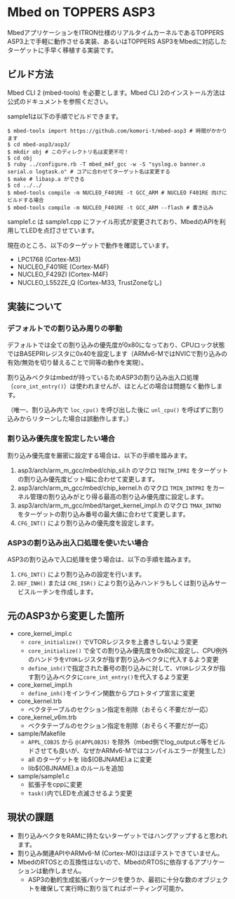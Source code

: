 # Mbed on TOPPERS ASP3

MbedアプリケーションをITRON仕様のリアルタイムカーネルであるTOPPERS ASP3上で手軽に動作させる実装、あるいはTOPPERS ASP3をMbedに対応したターゲットに手早く移植する実装です。

## ビルド方法

Mbed CLI 2 (mbed-tools) を必要とします。Mbed CLI 2のインストール方法は公式のドキュメントを参照ください。

sample1は以下の手順でビルドできます。

```shell
$ mbed-tools import https://github.com/komori-t/mbed-asp3 # 時間がかかります
$ cd mbed-asp3/asp3/
$ mkdir obj # このディレクトリ名は変更不可！
$ cd obj
$ ruby ../configure.rb -T mbed_m4f_gcc -w -S "syslog.o banner.o serial.o logtask.o" # コアに合わせてターゲット名は変更する
$ make # libasp.a ができる
$ cd ../../
$ mbed-tools compile -m NUCLEO_F401RE -t GCC_ARM # NUCLEO F401RE 向けにビルドする場合
$ mbed-tools compile -m NUCLEO_F401RE -t GCC_ARM --flash # 書き込み
```

sample1.c は sample1.cpp にファイル形式が変更されており、MbedのAPIを利用してLEDを点灯させています。

現在のところ、以下のターゲットで動作を確認しています。

- LPC1768 (Cortex-M3)
- NUCLEO_F401RE (Cortex-M4F)
- NUCLEO_F429ZI (Cortex-M4F)
- NUCLEO_L552ZE_Q (Cortex-M33, TrustZoneなし)

## 実装について

### デフォルトでの割り込み周りの挙動

デフォルトでは全ての割り込みの優先度が0x80になっており、CPUロック状態ではBASEPRIレジスタに0x40を設定します（ARMv6-MではNVICで割り込みの有効/無効を切り替えることで同等の動作を実現）。

割り込みベクタはmbedが持っているためASP3の割り込み出入口処理（`core_int_entry()`）は使われませんが、ほとんどの場合は問題なく動作します。

（唯一、割り込み内で `loc_cpu()` を呼び出した後に `unl_cpu()` を呼ばずに割り込みからリターンした場合は誤動作します。）

### 割り込み優先度を設定したい場合

割り込み優先度を厳密に設定する場合は、以下の手順を踏みます。

1. asp3/arch/arm_m_gcc/mbed/chip_sil.h のマクロ `TBITW_IPRI` をターゲットの割り込み優先度ビット幅に合わせて変更します。
2. asp3/arch/arm_m_gcc/mbed/chip_kernel.h のマクロ `TMIN_INTPRI` をカーネル管理の割り込みがとり得る最高の割り込み優先度に設定します。
3. asp3/arch/arm_m_gcc/mbed/target_kernel_impl.h のマクロ `TMAX_INTNO` をターゲットの割り込み番号の最大値に合わせて変更します。
4. `CFG_INT()` により割り込みの優先度を設定します。

### ASP3の割り込み出入口処理を使いたい場合

ASP3の割り込みで入口処理を使う場合は、以下の手順を踏みます。

1. `CFG_INT()` により割り込みの設定を行います。
2. `DEF_INH()` または `CRE_ISR()` により割り込みハンドラもしくは割り込みサービスルーチンを作成します。

## 元のASP3から変更した箇所

- core_kernel_impl.c
  - `core_initialize()` でVTORレジスタを上書きしないよう変更
  - `core_initialize()` で全ての割り込み優先度を0x80に設定し、CPU例外のハンドラを`VTOR`レジスタが指す割り込みベクタに代入するよう変更
  - `define_inh()`で指定された番号の割り込みに対して、`VTOR`レジスタが指す割り込みベクタに`core_int_entry()`を代入するよう変更
- core_kernel_impl.h
  - `define_inh()`をインライン関数からプロトタイプ宣言に変更
- core_kernel.trb
  - ベクタテーブルのセクション指定を削除（おそらく不要だが一応）
- core_kernel_v6m.trb
  - ベクタテーブルのセクション指定を削除（おそらく不要だが一応）
- sample/Makefile
  - `APPL_COBJS` から `@(APPLOBJS)` を除外（mbed側でlog_output.c等をビルドさせても良いが、なぜかARMv6-Mではコンパイルエラーが発生した）
  - all のターゲットを lib$(OBJNAME).a に変更
  - lib$(OBJNAME).a のルールを追加
- sample/sample1.c
  - 拡張子をcppに変更
  - `task()`内でLEDを点滅させるよう変更

## 現状の課題

- 割り込みベクタをRAMに持たないターゲットではハングアップすると思われます。
- 割り込み関連APIやARMv6-M (Cortex-M0)はほぼテストできていません。
- MbedのRTOSとの互換性はないので、MbedのRTOSに依存するアプリケーションは動作しません。
  - ASP3の動的生成拡張パッケージを使うか、最初に十分な数のオブジェクトを確保して実行時に割り当てればポーティング可能か。

